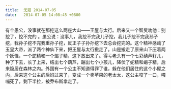 ```yaml
---
title:  无题 2014-07-05
date:   2014-07-05 14:08:45 +0800
---
```


有个愚公，没事就在那挖这么两座大山——王屋与太行。后来又一个智叟劝他：别挖了，挖不完的 。愚公说：没事儿，我挖不完我儿子挖，我儿子挖不完我孙子挖，我孙子挖不完我重孙子挖，反正子子孙孙挖下去总会挖完的。这个精神感动了玉皇大帝，派了两个神仙下来，把王屋与太行搬走了。山是搬走了原来山下压着两个妖怪，一个蛇精和一个蝎子精，这下放出来了。得亏老头有一个七彩葫芦籽儿，种了下去，长了上来，结出七个葫芦，蹦出七个小孩儿，降伏了蛇精和蝎子精，后来隐居在森林之内。外国有一个公主不知道得罪了谁，躲在他们居住的这个小屋之内，后来这个公主的后妈过来了，变成一个卖苹果的老太太，这公主咬了一口，嘎嘣死了，剩下半拉，被乔布斯拿走了。

<!--114-->

